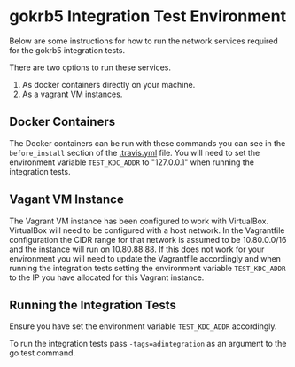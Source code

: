 # gokrb5 Integration Test Environment

Below are some instructions for how to run the network services required for the gokrb5 integration tests.

There are two options to run these services.
1. As docker containers directly on your machine.
2. As a vagrant VM instances.

## Docker Containers
The Docker containers can be run with these commands you can see in the ```before_install``` section of the 
[.travis.yml](https://github.com/jcmturner/gokrb5/blob/master/.travis.yml) file.
You will need to set the environment variable ```TEST_KDC_ADDR``` to "127.0.0.1" when running the integration tests.

## Vagant VM Instance
The Vagrant VM instance has been configured to work with VirtualBox.
VirtualBox will need to be configured with a host network. In the Vagrantfile configuration the CIDR range for that 
network is assumed to be 10.80.0.0/16 and the instance will run on 10.80.88.88. If this does not work for your environment you will need to update the 
Vagrantfile accordingly and when running the integration tests setting the environment variable ```TEST_KDC_ADDR``` 
to the IP you have allocated for this Vagrant instance.

## Running the Integration Tests
Ensure you have set the environment variable ```TEST_KDC_ADDR``` accordingly.

To run the integration tests pass ```-tags=adintegration``` as an argument to the go test command.

